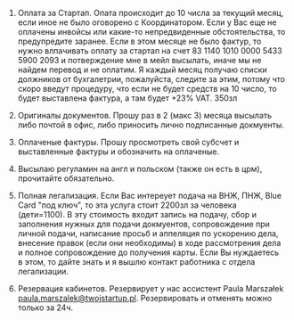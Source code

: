
1. Оплата за Стартап.
Опата происходит до 10 числа за текущий месяц, если иное не было оговорено с Координатором. Если у Вас еще не оплачены инвойсы или какие-то непредвиденные обстоятельства, то предупредите заранее. Если в этом месяце не было фактур, то нужно влпачивать оплату за стартап на счет 83 1140 1010 0000 5433 5900 2093 и потверждение мне в мейл высылать, иначе мы не найдем перевод и не оплатим.
Я каждый месяц получаю списки должников от бухгалетрии, пожалуйста, следите за этим, потому что скоро введут процедуру, что если не будет средств на 10 число, то будет выставлена фактура, а там будет +23% VAT. 
350зл

2. Оригиналы документов. 
Прошу раз в 2 (макс 3) месяца высылать либо почтой в офис, либо приносить лично подписанные докмуенты.

3. Оплаченые фактуры.
Прошу просмотреть свой субсчет и выставленные фактуры и обозначить на оплаченые.

4. Высылаю регуламин на англ и польском (также он есть в црм), прочитайте обязательно. 

5. Полная легализация.
Если Вас интереует подача на ВНЖ, ПНЖ, Blue Card "под ключ", то эта услуга стоит 2200зл за человека (дети=1100). В эту стоимость входит запись на подачу, сбор и заполнения нужных для подачи докмуентов,  сопровождение при личной подачи, написание просьб и аппеляция по ускорению дела, внесение правок (если они необходимы) в ходе рассмотрения дела и полное сопровождение до получения карты.
Если Вы нуждаетесь в этом, то дайте знать и я вышлю контакт работника с отдела легализации.

6. Резервация кабинетов.
Резервирует у нас ассистент Paula Marszałek <paula.marszalek@twojstartup.pl>. Резервировать и отменять можно только за 24ч.